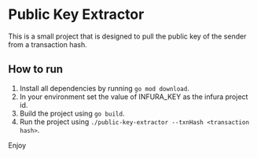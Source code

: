 # Public Key Extractor

This is a small project that is designed to pull the public key of the sender from a transaction hash.

## How to run

1. Install all dependencies by running `go mod download`.
2. In your environment set the value of INFURA_KEY as the infura project id.
3. Build the project using `go build`.
4. Run the project using `./public-key-extractor --txnHash <transaction hash>`.

Enjoy